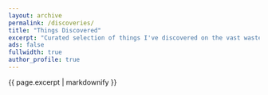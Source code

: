 ```yaml
---
layout: archive
permalink: /discoveries/
title: "Things Discovered"
excerpt: "Curated selection of things I've discovered on the vast wasteland we affectionately call, the interwebs."
ads: false
fullwidth: true
author_profile: true
---
```


{{ page.excerpt | markdownify }}
